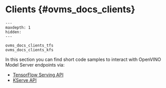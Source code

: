 # Clients {#ovms_docs_clients}

```{toctree}
---
maxdepth: 1
hidden:
---

ovms_docs_clients_tfs
ovms_docs_clients_kfs
```

In this section you can find short code samples to interact with OpenVINO Model Server endpoints via:
- [TensorFlow Serving API](./clients_tfs.md)
- [KServe API](./clients_kfs.md)
